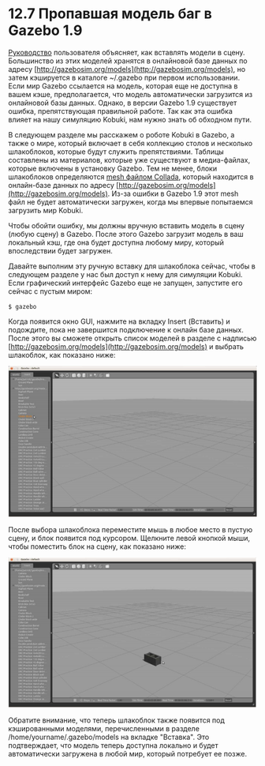 # 12.7 Пропавшая модель баг в Gazebo 1.9

[Руководство](http://gazebosim.org/tutorials) пользователя объясняет, как вставлять модели в сцену. Большинство из этих моделей хранятся в онлайновой базе данных по адресу [http://gazebosim.org/models](http://gazebosim.org/models), но затем кэшируется в каталоге ~/.gazebo при первом использовании. Если мир Gazebo ссылается на модель, которая еще не доступна в вашем кэше, предполагается, что модель автоматически загрузится из онлайновой базы данных. Однако, в версии Gazebo 1.9 существует ошибка, препятствующая правильной работе. Так как эта ошибка влияет на нашу симуляцию Kobuki, нам нужно знать об обходном пути.

В следующем разделе мы расскажем о роботе Kobuki в Gazebo, а также о мире, который включает в себя коллекцию столов и несколько шлакоблоков, которые будут служить препятствиями. Таблицы составлены из материалов, которые уже существуют в медиа-файлах, которые включены в установку Gazebo. Тем не менее, блоки шлакоблоков определяются [mesh файлом Collada](http://gazebosim.org/tutorials?tut=import_mesh), который находится в онлайн-базе данных по адресу [http://gazebosim.org/models](http://gazebosim.org/models). Из-за ошибки в Gazebo 1.9 этот mesh файл не будет автоматически загружен, когда мы впервые попытаемся загрузить мир Kobuki.

Чтобы обойти ошибку, мы должны вручную вставить модель в сцену \(любую сцену\) в Gazebo. После этого Gazebo загрузит модель в ваш локальный кэш, где она будет доступна любому миру, который впоследствии будет загружен.

Давайте выполним эту ручную вставку для шлакоблока сейчас, чтобы в следующем разделе у нас был доступ к нему для симуляции Kobuki. Если графический интерфейс Gazebo еще не запущен, запустите его сейчас с пустым миром: 

```text
$ gazebo
```

Когда появится окно GUI, нажмите на вкладку Insert \(Вставить\) и подождите, пока не завершится подключение к онлайн базе данных. После этого вы сможете открыть список моделей в разделе с надписью [http://gazebosim.org/models](http://gazebosim.org/models) и выбрать шлакоблок, как показано ниже:

![](.gitbook/assets/image.png)

После выбора шлакоблока переместите мышь в любое место в пустую сцену, и блок появится под курсором. Щелкните левой кнопкой мыши, чтобы поместить блок на сцену, как показано ниже:

![](.gitbook/assets/image%20%285%29.png)

Обратите внимание, что теперь шлакоблок также появится под кэшированными моделями, перечисленными в разделе /home/yourname/.gazebo/models на вкладке "Вставка". Это подтверждает, что модель теперь доступна локально и будет автоматически загружена в любой мир, который потребует ее позже.

